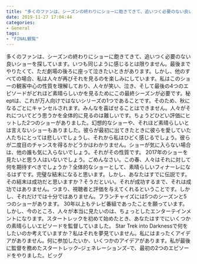 ```yaml
---
title: "多くのファンは、シーズンの終わりにショーに飽きてきて、追いつく必要のない良いショーを探しています。"
date: 2019-11-27 17:04:44
categories:
- General
tags:
- "FINAL観覧"
---
```


多くのファンは、シーズンの終わりにショーに飽きてきて、追いつく必要のない良いショーを探しています。いつも同じように感じるとは限りません。最後までやりたくて、ただ劇場の後ろに座って泣きたいときがあります。しかし、他のすべての場合、私は人々が再びそれを見るのを楽しみにしています。私はこのショーの観客中心の性質を理解しており、人々が笑い、泣き、そして最後の4つのエピソードがどれほど素晴らしいかを見るためにこの最終シーズンが必要です。秘eptは、これが万人向けではないシリーズの1つであることです。そのため、秋になるごとにキャンセルされます。みんなを喜ばせることはできません。人々がそれについてどう思うかを全体的に見るのは難しいです。ちょうどひどい評価にヒットした2つのショーがありました。幻想的なショーや、それほど素晴らしいとは言えないショーもありました。彼らが最初に出てきたときに彼らを愛していた人たちにとっては悲しいでしょうし、それから私はひどく感じるでしょう。彼らが二度目のチャンスを得るかどうかはわかりません。ショーが気に入らない場合は、他の誰も気に入らないでしょう。それがその性質です。 2017年のショーを見たいと思う人はいないでしょう。ごめんなさい。この春、人々はそれに対して何を期待すべきでしょうか？全体的なショーとして、素晴らしいフィナーレになるはずです。完璧な結末になると思います。しかし、あなたはすでに伝説です。その結末は成功だと思いますか？そうだといい。それが成功するまで、それは成功ではありません。つまり、視聴者と評価を与えてくれるということです。しかし、それだけでは十分ではありません。フランチャイズには5つのシーズンと5つのショーがあります。 30年以上もテレビ番組であったことを願っています。しかし、今のところ、人々が本当に見たいのは、ちょっとしたエンターテインメントになります。スタートレックを初めて始めたとき、あなたはすでにいくつかの素晴らしいエピソードを監督していました。 Star Trek into Darknessで何をしたいのか考えていますか？私はそれを夢見ていません。私にはまったくアイデアがありません。何に参加したいか、いくつかのアイデアがあります。私が最後に監督を務めたスタートレック–ジェネレーションズ–で、最初の2つのエピソードをやりました。ビッグ
